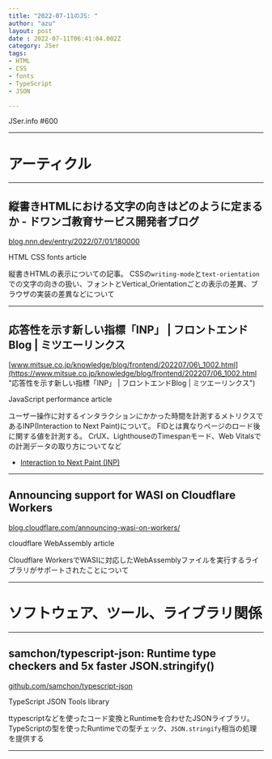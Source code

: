```yaml
---
title: "2022-07-11のJS: "
author: "azu"
layout: post
date : 2022-07-11T06:41:04.002Z
category: JSer
tags:
- HTML
- CSS
- fonts
- TypeScript
- JSON

---
```


JSer.info #600

----

<h1 class="site-genre">アーティクル</h1>

----

## 縦書きHTMLにおける文字の向きはどのように定まるか - ドワンゴ教育サービス開発者ブログ
[blog.nnn.dev/entry/2022/07/01/180000](https://blog.nnn.dev/entry/2022/07/01/180000 "縦書きHTMLにおける文字の向きはどのように定まるか - ドワンゴ教育サービス開発者ブログ")
<p class="jser-tags jser-tag-icon"><span class="jser-tag">HTML</span> <span class="jser-tag">CSS</span> <span class="jser-tag">fonts</span> <span class="jser-tag">article</span></p>

縦書きHTMLの表示についての記事。
CSSの`writing-mode`と`text-orientation`での文字の向きの扱い、フォントとVertical_Orientationごとの表示の差異、ブラウザの実装の差異などについて


----

## 応答性を示す新しい指標「INP」 | フロントエンドBlog | ミツエーリンクス
[www.mitsue.co.jp/knowledge/blog/frontend/202207/06\_1002.html](https://www.mitsue.co.jp/knowledge/blog/frontend/202207/06_1002.html "応答性を示す新しい指標「INP」 | フロントエンドBlog | ミツエーリンクス")
<p class="jser-tags jser-tag-icon"><span class="jser-tag">JavaScript</span> <span class="jser-tag">performance</span> <span class="jser-tag">article</span></p>

ユーザー操作に対するインタラクションにかかった時間を計測するメトリクスであるINP(Interaction to Next Paint)について。
FIDとは異なりページのロード後に関する値を計測する。
CrUX、LighthouseのTimespanモード、Web Vitalsでの計測データの取り方についてなど

- [Interaction to Next Paint (INP)](https://web.dev/inp/ "Interaction to Next Paint (INP)")

----

## Announcing support for WASI on Cloudflare Workers
[blog.cloudflare.com/announcing-wasi-on-workers/](https://blog.cloudflare.com/announcing-wasi-on-workers/ "Announcing support for WASI on Cloudflare Workers")
<p class="jser-tags jser-tag-icon"><span class="jser-tag">cloudflare</span> <span class="jser-tag">WebAssembly</span> <span class="jser-tag">article</span></p>

Cloudflare WorkersでWASIに対応したWebAssemblyファイルを実行するライブラリがサポートされたことについて


----
<h1 class="site-genre">ソフトウェア、ツール、ライブラリ関係</h1>

----

## samchon/typescript-json: Runtime type checkers and 5x faster JSON.stringify()
[github.com/samchon/typescript-json](https://github.com/samchon/typescript-json "samchon/typescript-json: Runtime type checkers and 5x faster JSON.stringify()")
<p class="jser-tags jser-tag-icon"><span class="jser-tag">TypeScript</span> <span class="jser-tag">JSON</span> <span class="jser-tag">Tools</span> <span class="jser-tag">library</span></p>

ttypescriptなどを使ったコード変換とRuntimeを合わせたJSONライブラリ。
TypeScriptの型を使ったRuntimeでの型チェック、`JSON.stringify`相当の処理を提供する


----
